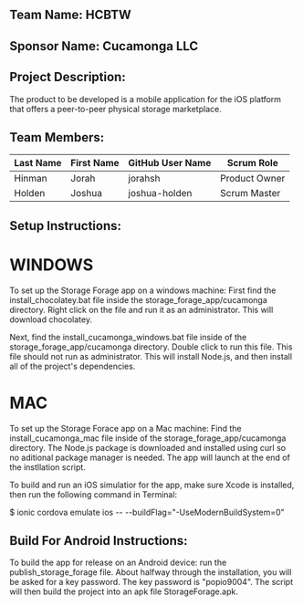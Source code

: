 ## Team Name: HCBTW

## Sponsor Name: Cucamonga LLC

## Project Description:
The product to be developed is a mobile application for the iOS
platform that offers a peer-to-peer physical storage marketplace.

## Team Members:

Last Name       | First Name      | GitHub User Name     | Scrum Role
--------------- | --------------- | -------------------- | ---------------
Hinman          | Jorah           | jorahsh              | Product Owner
Holden          | Joshua          | joshua-holden        | Scrum Master

## Setup Instructions:
# WINDOWS
To set up the Storage Forage app on a windows machine: First find the install_chocolatey.bat file inside
the storage_forage_app/cucamonga directory. Right click on the file and run it as an administrator. This 
will download chocolatey.

Next, find the install_cucamonga_windows.bat file inside of the storage_forage_app/cucamonga directory. 
Double click to run this file. This file should not run as administrator. This will install Node.js, and 
then install all of the project's dependencies.

# MAC
To set up the Storage Forace app on a Mac machine: Find the install_cucamonga_mac file inside
of the storage_forage_app/cucamonga directory. The Node.js package is downloaded and installed using curl
so no aditional package manager is needed. The app will launch at the end of the instllation script.

To build and run an iOS simulatior for the app, make sure Xcode is installed, then run the following command in Terminal:

  $ ionic cordova emulate ios -- --buildFlag="-UseModernBuildSystem=0"


## Build For Android Instructions:

To build the app for release on an Android device: run the publish_storage_forage file. About halfway
through the installation, you will be asked for a key password. The key password is "popio9004". The
script will then build the project into an apk file StorageForage.apk.
